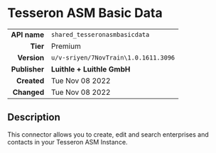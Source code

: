 # Tesseron ASM Basic Data
| | |
|-:|-|
|**API name**|`shared_tesseronasmbasicdata`|
|**Tier**|Premium|
|**Version**|`u/v-sriyen/7NovTrain\1.0.1611.3096`|
|**Publisher**|**Luithle + Luithle GmbH**|
|**Created**|Tue Nov 08 2022|
|**Changed**|Tue Nov 08 2022|

## Description
This connector allows you to create, edit and search enterprises and contacts in your Tesseron ASM Instance.
